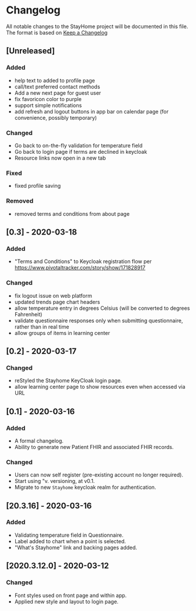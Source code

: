 # Changelog
All notable changes to the StayHome project will be documented in this file.
The format is based on [Keep a Changelog](https://keepachangelog.com/en/1.0.0/)

## [Unreleased]
### Added
- help text to added to profile page
- call/text preferred contact methods
- Add a new next page for guest user
- fix favoricon color to purple
- support simple notifications
- add refresh and logout buttons in app bar on calendar page (for convenience, possibly temporary)

### Changed
- Go back to on-the-fly validation for temperature field
- Go back to login page if terms are declined in keycloak
- Resource links now open in a new tab

### Fixed
- fixed profile saving

### Removed
- removed terms and conditions from about page

## [0.3] - 2020-03-18
### Added
- "Terms and Conditions" to Keycloak registration flow per https://www.pivotaltracker.com/story/show/171828917

### Changed
- fix logout issue on web platform
- updated trends page chart headers
- allow temperature entry in degrees Celsius (will be converted to degrees Fahrenheit)
- validate questionnaire responses only when submitting questionnaire, rather than in real time
- allow groups of items in learning center

## [0.2] - 2020-03-17
### Changed
- reStyled the Stayhome KeyCloak login page.
- allow learning center page to show resources even when accessed via URL

## [0.1] - 2020-03-16
### Added
- A formal changelog.
- Ability to generate new Patient FHIR and associated FHIR records.

### Changed
- Users can now self register (pre-existing account no longer required).
- Start using "v<MAJOR>.<MINOR> versioning, at v0.1.
- Migrate to new `Stayhome` keycloak realm for authentication.
 
## [20.3.16] - 2020-03-16
### Added
- Validating temperature field in Questionnaire.
- Label added to chart when a point is selected.
- "What's Stayhome" link and backing pages added.
 
## [2020.3.12.0] - 2020-03-12
### Changed
- Font styles used on front page and within app.
- Applied new style and layout to login page.

